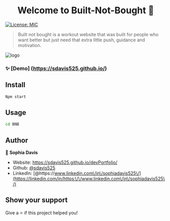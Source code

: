 
<h1 align="center">Welcome to Built-Not-Bought 👋</h1>
<p>
  <a href="#" target="_blank">
    <img alt="License: MIC" src="https://img.shields.io/badge/License-MIC-yellow.svg" />
  </a>
</p>

> Built not bought is a workout website that was built for people who want better but just need that extra little push, guidance and motivation. 



![logo](https://user-images.githubusercontent.com/98237529/183941304-14979bf8-8dda-4a24-96ba-1664d1f90d50.jpg)






### ✨ [Demo] (https://sdavis525.github.io/)

## Install

```sh
Npm start
```

## Usage

```sh
cd BNB
```

## Author

👤 **Sophia Davis**

* Website: https://sdavis525.github.io/devPortfolio/
* Github: [@sdavis525](https://github.com/sdavis525)
* LinkedIn: [@https:\/\/www.linkedin.com\/in\/sophiadavis525\/](https://linkedin.com/in/https:\/\/www.linkedin.com\/in\/sophiadavis525\/)

## Show your support

Give a ⭐️ if this project helped you!
